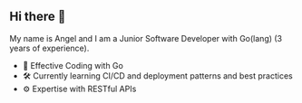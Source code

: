 ## Hi there 👋

My name is Angel and I am a Junior Software Developer with Go(lang) (3 years of experience). 
- 🚀 Effective Coding with Go 
- 🛠️ Currently learning CI/CD and deployment patterns and best practices
- ⚙️ Expertise with RESTful APIs

<!--
**angellllk/angellllk** is a ✨ _special_ ✨ repository because its `README.md` (this file) appears on your GitHub profile.

Here are some ideas to get you started:

- 🔭 I’m currently working on ...
- 🌱 I’m currently learning ...
- 👯 I’m looking to collaborate on ...
- 🤔 I’m looking for help with ...
- 💬 Ask me about ...
- 📫 How to reach me: ...
- 😄 Pronouns: ...
- ⚡ Fun fact: ...
-->
